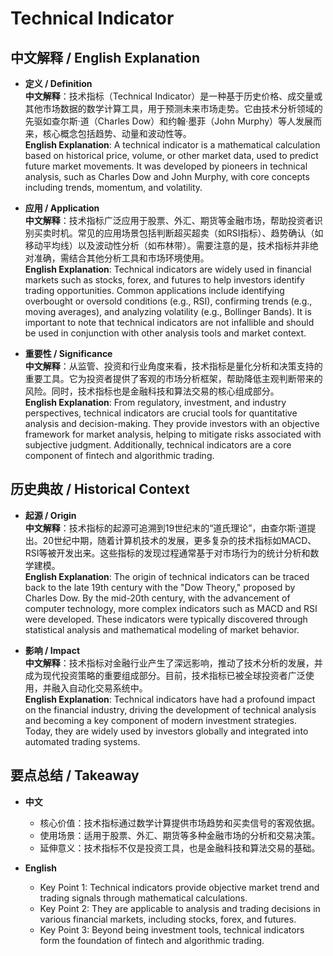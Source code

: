 # Technical Indicator

## 中文解释 / English Explanation

* **定义 / Definition**  
  **中文解释**：技术指标（Technical Indicator）是一种基于历史价格、成交量或其他市场数据的数学计算工具，用于预测未来市场走势。它由技术分析领域的先驱如查尔斯·道（Charles Dow）和约翰·墨菲（John Murphy）等人发展而来，核心概念包括趋势、动量和波动性等。  
  **English Explanation**: A technical indicator is a mathematical calculation based on historical price, volume, or other market data, used to predict future market movements. It was developed by pioneers in technical analysis, such as Charles Dow and John Murphy, with core concepts including trends, momentum, and volatility.

* **应用 / Application**  
  **中文解释**：技术指标广泛应用于股票、外汇、期货等金融市场，帮助投资者识别买卖时机。常见的应用场景包括判断超买超卖（如RSI指标）、趋势确认（如移动平均线）以及波动性分析（如布林带）。需要注意的是，技术指标并非绝对准确，需结合其他分析工具和市场环境使用。  
  **English Explanation**: Technical indicators are widely used in financial markets such as stocks, forex, and futures to help investors identify trading opportunities. Common applications include identifying overbought or oversold conditions (e.g., RSI), confirming trends (e.g., moving averages), and analyzing volatility (e.g., Bollinger Bands). It is important to note that technical indicators are not infallible and should be used in conjunction with other analysis tools and market context.

* **重要性 / Significance**  
  **中文解释**：从监管、投资和行业角度来看，技术指标是量化分析和决策支持的重要工具。它为投资者提供了客观的市场分析框架，帮助降低主观判断带来的风险。同时，技术指标也是金融科技和算法交易的核心组成部分。  
  **English Explanation**: From regulatory, investment, and industry perspectives, technical indicators are crucial tools for quantitative analysis and decision-making. They provide investors with an objective framework for market analysis, helping to mitigate risks associated with subjective judgment. Additionally, technical indicators are a core component of fintech and algorithmic trading.

## 历史典故 / Historical Context

* **起源 / Origin**  
  **中文解释**：技术指标的起源可追溯到19世纪末的“道氏理论”，由查尔斯·道提出。20世纪中期，随着计算机技术的发展，更多复杂的技术指标如MACD、RSI等被开发出来。这些指标的发现过程通常基于对市场行为的统计分析和数学建模。  
  **English Explanation**: The origin of technical indicators can be traced back to the late 19th century with the "Dow Theory," proposed by Charles Dow. By the mid-20th century, with the advancement of computer technology, more complex indicators such as MACD and RSI were developed. These indicators were typically discovered through statistical analysis and mathematical modeling of market behavior.

* **影响 / Impact**  
  **中文解释**：技术指标对金融行业产生了深远影响，推动了技术分析的发展，并成为现代投资策略的重要组成部分。目前，技术指标已被全球投资者广泛使用，并融入自动化交易系统中。  
  **English Explanation**: Technical indicators have had a profound impact on the financial industry, driving the development of technical analysis and becoming a key component of modern investment strategies. Today, they are widely used by investors globally and integrated into automated trading systems.

## 要点总结 / Takeaway

* **中文**  
  - 核心价值：技术指标通过数学计算提供市场趋势和买卖信号的客观依据。  
  - 使用场景：适用于股票、外汇、期货等多种金融市场的分析和交易决策。  
  - 延伸意义：技术指标不仅是投资工具，也是金融科技和算法交易的基础。

* **English**  
  - Key Point 1: Technical indicators provide objective market trend and trading signals through mathematical calculations.  
  - Key Point 2: They are applicable to analysis and trading decisions in various financial markets, including stocks, forex, and futures.  
  - Key Point 3: Beyond being investment tools, technical indicators form the foundation of fintech and algorithmic trading.
